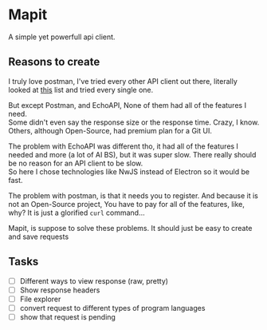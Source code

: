 # Mapit
A simple yet powerfull api client.

## Reasons to create
I truly love postman, I've tried every other API client out there, literally looked at [this](https://github.com/stepci/awesome-api-clients) list and tried every single one.

But except Postman, and EchoAPI, None of them had all of the features I need.\
Some didn't even say the response size or the response time. Crazy, I know.\
Others, although Open-Source, had premium plan for a Git UI.

The problem with EchoAPI was different tho, it had all of the features I needed and more (a lot of AI BS), but it was
super slow. There really should be no reason for an API client to be slow.\
So here I chose technologies like NwJS instead of Electron so it would be fast.

The problem with postman, is that it needs you to register. And because it is not an Open-Source project, You have to
pay for all of the features, like, why? It is just a glorified `curl` command...



Mapit, is suppose to solve these problems.
It should just be easy to create and save requests

## Tasks
- [ ] Different ways to view response (raw, pretty)
- [ ] Show response headers
- [ ] File explorer
- [ ] convert request to different types of program languages
- [ ] show that request is pending
